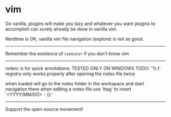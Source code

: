 # vim
Go vanilla, plugins will make you lazy and whatever you want plugins to accomplish can surely already be done in vanilla vim.

Nerdtree is OK, vanilla vim file navigation (explore) is not as good.

---

Remember the existence of `vimtutor` if you don't know vim

---

noterc is for quick annotations:
TESTED ONLY ON WINDOWS
TODO: '%:t' registry only works properly after opening the notes file twice

when loaded will go to the notes folder in the workspace and start navigation there
when editing a notes file use 'ttag' to insert '<YYYY/MM/DD> - (<SHORT FILE NAME>):'

---

Support the open-source movement!
